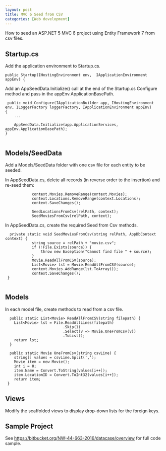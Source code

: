 ```yaml
---
layout: post
title: MVC 6 Seed from CSV
categories: [Web development]
---
```


How to seed an ASP.NET 5 MVC 6 project using Entity Framework 7 from csv files.

## Startup.cs
Add the application environment to Startup.cs.

``` 
public Startup(IHostingEnvironment env,  IApplicationEnvironment appEnv) {
```

Add an AppSeedData.Initialize() call at the end of the Startup.cs Configure method and pass in the appEnv.ApplicationBasePath.

```
 public void Configure(IApplicationBuilder app, IHostingEnvironment env, ILoggerFactory loggerFactory, IApplicationEnvironment appEnv)
{
    ...
          
    AppSeedData.Initialize(app.ApplicationServices, appEnv.ApplicationBasePath);
}
        
```

## Models/SeedData

Add a Models/SeedData folder with one csv file for each entity to be seeded.

In AppSeedData.cs, delete all records (in reverse order to the insertion) and re-seed them:

```
            context.Movies.RemoveRange(context.Movies);
            context.Locations.RemoveRange(context.Locations);
            context.SaveChanges();

            SeedLocationsFromCsv(relPath, context);
            SeedMoviesFromCsv(relPath, context);
```

In AppSeedData.cs, create the required Seed from Csv methods.

```
  private static void SeedMoviesFromCsv(string relPath, AppDbContext context) {
            string source = relPath + "movie.csv";
            if (!File.Exists(source)) {
                throw new Exception("Cannot find file " + source);
            }
            Movie.ReadAllFromCSV(source);
            List<Movie> lst = Movie.ReadAllFromCSV(source);
            context.Movies.AddRange(lst.ToArray());
            context.SaveChanges();
 }
        
```

## Models

In each model file, create methods to read from a csv file.

```
  public static List<Movie> ReadAllFromCSV(string filepath) {
    List<Movie> lst = File.ReadAllLines(filepath)
                          .Skip(1)
                          .Select(v => Movie.OneFromCsv(v))
                          .ToList();
    return lst;
  }

  public static Movie OneFromCsv(string csvLine) {
    string[] values = csvLine.Split(',');
    Movie item = new Movie();
    int i = 0;
    item.Name = Convert.ToString(values[i++]);
    item.LocationID = Convert.ToInt32(values[i++]);
    return item;
 }
```

## Views

Modify the scaffolded views to display drop-down lists for the foreign keys. 

## Sample Project

See https://bitbucket.org/NW-44-663-2016/datacase/overview for full code sample.


